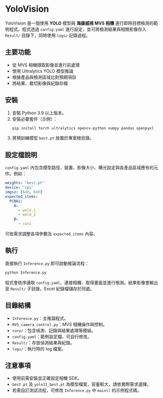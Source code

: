 # YoloVision

YoloVision 是一個使用 **YOLO** 模型與 **海康威視 MVS 相機** 進行即時目標檢測的範例程式。程式透過 `config.yaml` 進行設定，並可將檢測結果與相關影像存入 `Result/` 目錄下，同時使用 `logs/` 記錄過程。

## 主要功能

- 從 MVS 相機擷取影像並進行前處理
- 使用 Ultralytics YOLO 模型推論
- 根據產品與檢測區域比對預期項目
- 將結果、裁切影像與紀錄存檔

## 安裝

1. 安裝 Python 3.9 以上版本。
2. 安裝必要套件（示例）：
   ```bash
   pip install torch ultralytics opencv-python numpy pandas openpyxl
   ```
3. 將預訓練模型 `best.pt` 放置於專案根目錄。

## 設定檔說明

`config.yaml` 內包含模型路徑、裝置、影像大小、曝光設定與各產品區域應有的元件。例如：

```yaml
weights: "best.pt"
device: "cpu"
imgsz: [640, 640]
expected_items:
  PCBA1:
    A:
      - weld_1
      - weld_2
    B:
      - con1
```

可依需求調整各項參數及 `expected_items` 內容。

## 執行

直接執行 `Inference.py` 即可啟動推論流程：

```bash
python Inference.py
```

程式會依序讀取 `config.yaml`、連接相機、取得畫面並進行檢測。結果影像會輸出至 `Result/` 子目錄，Excel 紀錄檔儲存於同處。

## 目錄結構

- `Inference.py`：主推論程式。
- `MVS_camera_control.py`：MVS 相機操作與控制。
- `core/`：包含偵測、記錄與結果處理等模組。
- `config.yaml`：範例設定檔，可自行修改。
- `Result/`：存放偵測結果與紀錄。
- `logs/`：執行時的 log 檔案。

## 注意事項

- 使用前需安裝並正確設定相機 SDK。
- `best.pt` 及 `yolo11_best.pt` 為模型檔案，容量較大，請依實際需求選擇。
- 若需自訂測試流程，可修改 `Inference.py` 中 `main()` 的示例程式碼。

